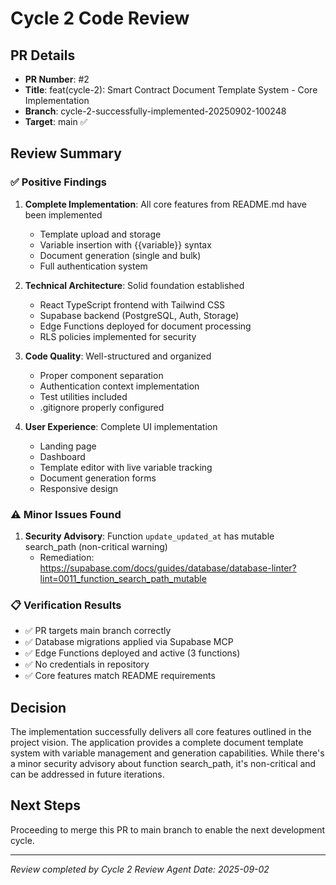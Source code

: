 # Cycle 2 Code Review

## PR Details
- **PR Number**: #2
- **Title**: feat(cycle-2): Smart Contract Document Template System - Core Implementation
- **Branch**: cycle-2-successfully-implemented-20250902-100248
- **Target**: main ✅

## Review Summary

### ✅ Positive Findings
1. **Complete Implementation**: All core features from README.md have been implemented
   - Template upload and storage
   - Variable insertion with {{variable}} syntax
   - Document generation (single and bulk)
   - Full authentication system
   
2. **Technical Architecture**: Solid foundation established
   - React TypeScript frontend with Tailwind CSS
   - Supabase backend (PostgreSQL, Auth, Storage)
   - Edge Functions deployed for document processing
   - RLS policies implemented for security

3. **Code Quality**: Well-structured and organized
   - Proper component separation
   - Authentication context implementation
   - Test utilities included
   - .gitignore properly configured

4. **User Experience**: Complete UI implementation
   - Landing page
   - Dashboard
   - Template editor with live variable tracking
   - Document generation forms
   - Responsive design

### ⚠️ Minor Issues Found
1. **Security Advisory**: Function `update_updated_at` has mutable search_path (non-critical warning)
   - Remediation: https://supabase.com/docs/guides/database/database-linter?lint=0011_function_search_path_mutable
   
### 📋 Verification Results
- ✅ PR targets main branch correctly
- ✅ Database migrations applied via Supabase MCP
- ✅ Edge Functions deployed and active (3 functions)
- ✅ No credentials in repository
- ✅ Core features match README requirements

## Decision

The implementation successfully delivers all core features outlined in the project vision. The application provides a complete document template system with variable management and generation capabilities. While there's a minor security advisory about function search_path, it's non-critical and can be addressed in future iterations.

<!-- CYCLE_DECISION: APPROVED -->
<!-- ARCHITECTURE_NEEDED: NO -->
<!-- DESIGN_NEEDED: NO -->
<!-- BREAKING_CHANGES: NO -->

## Next Steps
Proceeding to merge this PR to main branch to enable the next development cycle.

---
*Review completed by Cycle 2 Review Agent*
*Date: 2025-09-02*